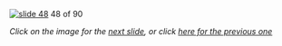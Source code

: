 [![slide 48](https://dl.dropboxusercontent.com/u/2977490/presentations/cookbook/img48.jpg)](49.md)
48 of 90

_Click on the image for the [next slide](49.md), or click [here for the previous one](47.md)_